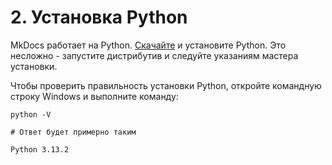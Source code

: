 # 2. Установка Python 

MkDocs работает на Python. 
[Скачайте](https://www.python.org/downloads/) и установите Python. Это несложно - запустите дистрибутив и следуйте указаниям мастера установки.

Чтобы проверить правильность установки Python, откройте командную строку Windows и выполните команду:
```
python -V

# Ответ будет примерно таким

Python 3.13.2
```
